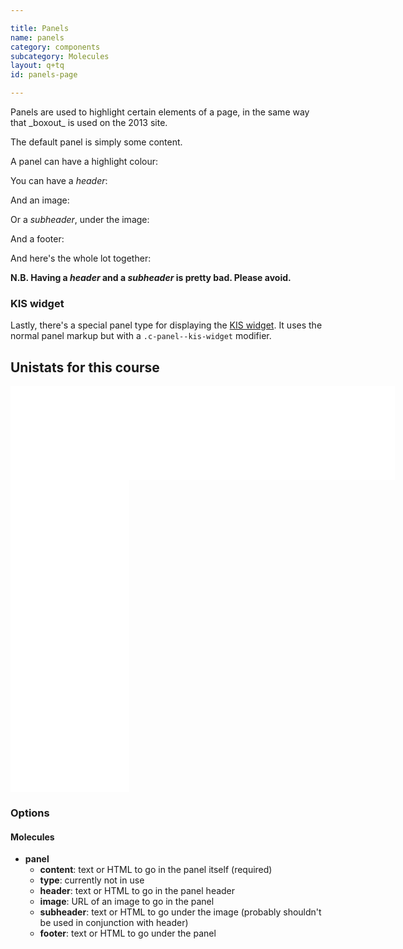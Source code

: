 ```yaml
---

title: Panels
name: panels
category: components
subcategory: Molecules
layout: q+tq
id: panels-page

---
```


<p class="lead">Panels are used to highlight certain elements of a page, in the same way that _boxout_ is used on the 2013 site.</p>

The default panel is simply some content.

<script>
component("panel", {
  "content": "<p>Atmospheric chemist Professor Alastair Lewis argues that clean air should be the engine of economic growth in China, rather than the brake.</p>"
});
</script>

A panel can have a highlight colour:

<script>
component("panel", {
  "content": "<p>Atmospheric chemist Professor Alastair Lewis argues that clean air should be the engine of economic growth in China, rather than the brake.</p>",
  "type":"highlight"
});
</script>

You can have a _header_:

<script>
component("panel", {
  "header": "<h5>Air pollution clouds economic growth in China</h5>",
  "content": "<p>Atmospheric chemist Professor Alastair Lewis argues that clean air should be the engine of economic growth in China, rather than the brake.</p>"
});
</script>

And an image:

<script>
component("panel", {
  "header": "<h5>Air pollution clouds economic growth in China</h5>",
  "image": "http://lorempixel.com/360/180/people/1",
  "content": "<p>Atmospheric chemist Professor Alastair Lewis argues that clean air should be the engine of economic growth in China, rather than the brake.</p>"
});
</script>

Or a _subheader_, under the image:

<script>
component("panel", {
  "image": "http://lorempixel.com/360/180/people/1",
  "subheader": "<h6>How the Chinese could improve the quality of the air they breathe</h6>",
  "content": "<p>Atmospheric chemist Professor Alastair Lewis argues that clean air should be the engine of economic growth in China, rather than the brake.</p>"
});
</script>

And a footer:

<script>
component("panel", {
  "header": "<h5>Air pollution clouds economic growth in China</h5>",
  "image": "http://lorempixel.com/360/180/people/1",
  "footer": "This article was first published on The Conversation website",
  "content": "<p>Atmospheric chemist Professor Alastair Lewis argues that clean air should be the engine of economic growth in China, rather than the brake.</p>"
});
</script>

And here's the whole lot together:

**N.B. Having a _header_ and a _subheader_ is pretty bad. Please avoid.**

<script>
component("panel", {
  "type": "default",
  "header": "<h5>Air pollution clouds economic growth in China</h5>",
  "image": "http://lorempixel.com/360/180/people/1",
  "subheader": "<h6>How the Chinese could improve the quality of the air they breathe</h6>",
  "footer": "This article was first published on The Conversation website",
  "content": "<p>Atmospheric chemist Professor Alastair Lewis argues that clean air should be the engine of economic growth in China, rather than the brake.</p>"
});
</script>

### KIS widget

Lastly, there's a special panel type for displaying the [KIS widget](https://www.hesa.ac.uk/includes/C14061_resources/download/Unistats_widget_user_guide.pdf?v=1.7). It uses the normal panel markup but with a `.c-panel--kis-widget` modifier.

<div class="c-panel c-panel--kis-widget">
  <div class="c-panel__content">
    <h2 class="c-panel--kis-widget__title">Unistats for this course</h2>
    <div class="is-visible@medium is-visible@small is-visible@tiny">
      <iframe id="unistats-widget-frame-horizontal" title="Unistats KIS Widget" src="//widget.unistats.ac.uk/Widget/10007167/UUBMATSMAT3~UBMATSMAT3/horizontal/small/en-GB/FullTime" scrolling="no" style="overflow: hidden; border: 0px none transparent; width: 615px; height: 150px;"></iframe>
    </div>
    <div class="is-hidden@huge is-hidden@large">
      <iframe id="unistats-widget-frame-vertical" title="Unistats KIS Widget" src="//widget.unistats.ac.uk/Widget/10007167/UUBMATSMAT3~UBMATSMAT3/vertical/small/en-GB/FullTime" scrolling="no" style="overflow: hidden; border: 0px none transparent; width: 190px; height: 500px;"></iframe>
    </div>
  </div>
</div>

### Options

#### Molecules

* **panel**
  * **content**: text or HTML to go in the panel itself (required)
  * **type**: currently not in use
  * **header**: text or HTML to go in the panel header
  * **image**: URL of an image to go in the panel
  * **subheader**: text or HTML to go under the image (probably shouldn't be used in conjunction with header)
  * **footer**: text or HTML to go under the panel
